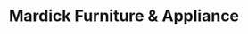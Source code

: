 ---
title: "Mardick Furniture & Appliance"
url: /joplin/mardick-furniture-und-appliance/
shop: Haushaltsgeräte
---